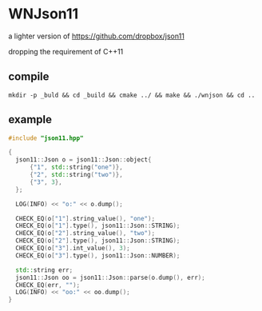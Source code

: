 # WNJson11
a lighter version of https://github.com/dropbox/json11

dropping the requirement of C++11

## compile
```
mkdir -p _buld && cd _build && cmake ../ && make && ./wnjson && cd ..
```

## example

```c++
#include "json11.hpp"

{
  json11::Json o = json11::Json::object{
      {"1", std::string("one")},
      {"2", std::string("two")},
      {"3", 3},
  };

  LOG(INFO) << "o:" << o.dump();

  CHECK_EQ(o["1"].string_value(), "one");
  CHECK_EQ(o["1"].type(), json11::Json::STRING);
  CHECK_EQ(o["2"].string_value(), "two");
  CHECK_EQ(o["2"].type(), json11::Json::STRING);
  CHECK_EQ(o["3"].int_value(), 3);
  CHECK_EQ(o["3"].type(), json11::Json::NUMBER);

  std::string err;
  json11::Json oo = json11::Json::parse(o.dump(), err);
  CHECK_EQ(err, "");
  LOG(INFO) << "oo:" << oo.dump();
}
```

